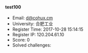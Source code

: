 #### test100  

* Email: d@cohux.cm  
* University: 合肥工业  
* Register Time: 2017-10-28 15:14:15  
* Register IP: 120.204.61.10  
* Score: 0  
* Solved challenges: 

